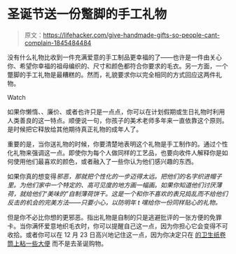 # 圣诞节送一份蹩脚的手工礼物

> 原文：<https://lifehacker.com/give-handmade-gifts-so-people-cant-complain-1845484484>

没有什么礼物比收到一件充满爱意的手工制品更幸福的了——也许是一件由关心你、希望你幸福的祖母编织的、尺寸和颜色都符合你要求的毛衣。另一方面，一个蹩脚的手工礼物是最糟糕的。然而，礼貌要求你以完全相同的方式回应这两件礼物。

Watch

如果你懒惰、、廉价、或者也许只是一点点，你可以在计划假期或生日礼物时利用人类善良的这一特点。顺便说一句，你孩子的美术老师多年来一直依靠这个原则。是时候把它释放给其他期待真正礼物的成年人了。

重要的是，当你送礼物的时候，你要清楚地表明这个礼物是手工制作的。通过个性化礼物来强调这一点。即使你为每个人做同样的工艺品，也要向收件人解释你是如何使用他们最喜欢的颜色，或者融入了一些你认为他们感兴趣的东西。

如果你真的想变得*邪恶，那就把个性化的一步迈得太远。把他们的名字织进帽子里。为他们家中一个特定的、高可见度的地方画一幅画。如果你知道他们讨厌薄荷，就给他们“美味的”自制薄荷饼干。这是一个和你不喜欢的表兄捣乱而不给他们反击的机会的完美方法——只要小心，以防明年 t 嘿给你一份同样贴心的礼物。*

但是你不必比你想的更邪恶。指出礼物是自制的只是逃避批评的一张方便的免罪卡。当你满怀爱意地织毛衣时，你可以提醒自己这一点，因为你担心它会变得不可收拾。或者你可以在 12 月 23 日高兴地记住这一点，因为你决定只在 [的卫生纸卷筒上粘一些大便](https://lifehacker.com/all-toilet-paper-roll-hacks-are-bad-1845157187) 而不是去圣诞购物。
